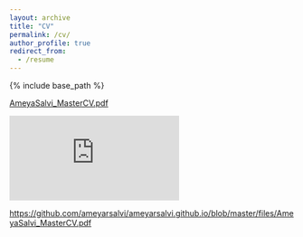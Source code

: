 ```yaml
---
layout: archive
title: "CV"
permalink: /cv/
author_profile: true
redirect_from:
  - /resume
---
```


{% include base_path %}

[AmeyaSalvi_MasterCV.pdf](https://github.com/user-attachments/files/15877485/AmeyaSalvi_MasterCV.pdf)

<embed src="https://github.com/ameyarsalvi/ameyarsalvi.github.io/blob/master/files/AmeyaSalvi_MasterCV.pdf" type="application/pdf" />


<object data = "[files/AmeyaSalvi_MasterCV.pdf](https://github.com/ameyarsalvi/ameyarsalvi.github.io/blob/master/files/AmeyaSalvi_MasterCV.pdf)" type ="application/pdf" width = "100%">
</object>  


https://github.com/ameyarsalvi/ameyarsalvi.github.io/blob/master/files/AmeyaSalvi_MasterCV.pdf 
